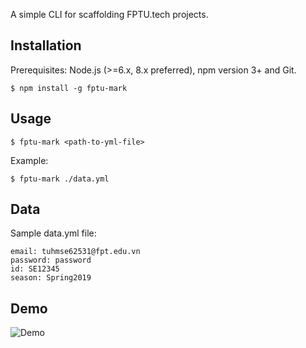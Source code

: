 A simple CLI for scaffolding FPTU.tech projects.

## Installation

Prerequisites: Node.js (>=6.x, 8.x preferred), npm version 3+ and Git.

```
$ npm install -g fptu-mark
```

## Usage

```
$ fptu-mark <path-to-yml-file>
```

Example:

```
$ fptu-mark ./data.yml
```

## Data

Sample data.yml file:

```
email: tuhmse62531@fpt.edu.vn
password: password
id: SE12345
season: Spring2019
```

## Demo

![Demo](https://i.imgur.com/46lh97d.jpg)
